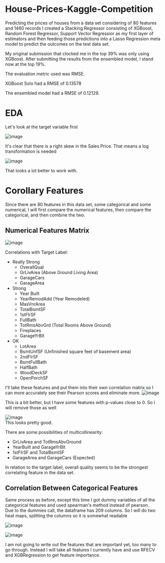 # House-Prices-Kaggle-Competition

Predicting the prices of houses from a data set considering of 80 features and 1460 records
I created a Stacking Regressor consisting of XGBoost, Random Forest Regressor, Support Vector Regressior as my first layer of estimators and then feeding those predictions into a Lasso Regression meta model to predict the outcomes on the test data set.

My original submission that clocked me in the top 39% was only using XGBoost. After submitting the results from the ensembled model, I stand now at the top 19%.

The evaluation metric used was RMSE.

XGBoost Solo had a RMSE of 0.13578

The ensembled model had a RMSE of 0.12129.

# EDA
Let's look at the target variable first

![image](Charts/TargetDistribution.png)

It's clear that there is a right skew in the Sales Price. That means a log transformation is needed

![image](Charts/TargetDistribution_Log.png)

That looks a lot better to work with.

# Corollary Features
Since there are 80 features in this data set, some categorical and some numerical, I will first compare the numerical features, then compare the categorical, and then combine the two.

## Numerical Features Matrix
![image](Charts/NumericalCorr.png)

Correlations with Target Label:  
- Really Strong
    - OverallQual
    - GrLivArea (Above Ground Living Area)
    - GarageCars
    - GarageArea
- Strong
    - Year Built
    - YearRemodAdd (Year Remodeled)
    - MasVnrArea
    - TotalBsmtSF
    - 1stFlrSF
    - FullBath
    - TotRmsAbvGrd (Total Rooms Above Ground)
    - Fireplaces
    - GarageYrBlt
- OK
    - LotArea
    - BsmtUnfSF (Unfinished square feet of basement area)
    - 2ndFlrSF
    - BsmtFullBath
    - HalfBath
    - WoodDeckSF
    - OpenPorchSF  

I'll take these features and put them into their own correlation matrix so I can more accurately see their Pearson scores and eliminate more.
![image](Charts/StrongerNumericalCorrs.png)  

This is a bit better, but I have some features with p-values close to 0. So I will remove those as well

![image](Charts/StrongestNumericalCorrelatingFeaturesToTargetLabel.png)  
This looks pretty good.  

There are some possibilities of multicollinearity:
- GrLivArea and TotRmsAbvGround
- YearBuilt and GarageYrBlt
- 1stFlrSF and TotalBsmtSF
- GarageArea and GarageCars (Expected) 

In relation to the target label, overall quality seems to be the strongest correlating feature in the data set.

## Correlation Between Categorical Features
Same process as before, except this time I got dummy variables of all the categorical features and used spearman's method instead of pearson.  
Due to the dummies call, the dataframe has 209 columns. So I will do two heat maps, splitting the columns so it is somewhat readable

![image](Charts/CategoricalCorr_Col_0_100.png)  

![image](Charts/CategoricalCorr_Col_101_209.png)  

I am not going to write out the features that are important yet, too many to go through. Instead I will take all features I currently have and use RFECV and XGBRegression to get feature importance.
